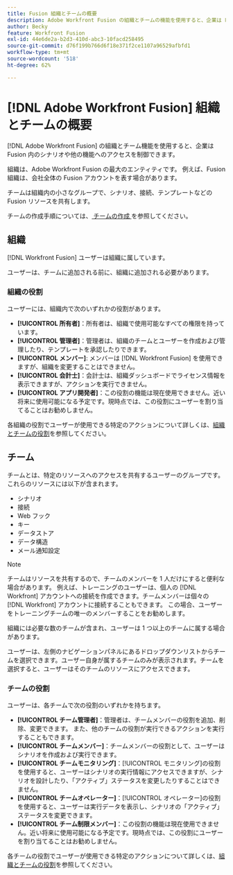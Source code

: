 ```yaml
---
title: Fusion 組織とチームの概要
description: Adobe Workfront Fusion の組織とチームの機能を使用すると、企業は Fusion 内のシナリオや他の機能へのアクセスを制御できます。
author: Becky
feature: Workfront Fusion
exl-id: 44e6de2a-b2d3-410d-abc3-10facd258495
source-git-commit: d76f199b766d6f18e371f2ce1107a96529afbfd1
workflow-type: tm+mt
source-wordcount: '518'
ht-degree: 62%

---
```


# [!DNL Adobe Workfront Fusion] 組織とチームの概要

[!DNL Adobe Workfront Fusion] の組織とチーム機能を使用すると、企業は Fusion 内のシナリオや他の機能へのアクセスを制御できます。

組織は、Adobe Workfront Fusion の最大のエンティティです。 例えば、Fusion 組織は、会社全体の Fusion アカウントを表す場合があります。

チームは組織内の小さなグループで、シナリオ、接続、テンプレートなどの Fusion リソースを共有します。

チームの作成手順については、[ チームの作成 ](/help/workfront-fusion/set-up-and-manage-workfront-fusion/set-up-and-manage-orgs-and-teams/set-up-orgs-teams-and-users/create-a-team.md) を参照してください。

## 組織

[!DNL Workfront Fusion] ユーザーは組織に属しています。

ユーザーは、チームに追加される前に、組織に追加される必要があります。

### 組織の役割

ユーザーには、組織内で次のいずれかの役割があります。

* **[!UICONTROL 所有者]**：所有者は、組織で使用可能なすべての権限を持っています。
* **[!UICONTROL 管理者]**：管理者は、組織のチームとユーザーを作成および管理したり、テンプレートを承認したりできます。
* **[!UICONTROL メンバー]**: メンバーは [!DNL Workfront Fusion] を使用できますが、組織を変更することはできません。
* **[!UICONTROL 会計士]**：会計士は、組織ダッシュボードでライセンス情報を表示できますが、アクションを実行できません。
* **[!UICONTROL アプリ開発者]**：この役割の機能は現在使用できません。近い将来に使用可能になる予定です。現時点では、この役割にユーザーを割り当てることはお勧めしません。

各組織の役割でユーザーが使用できる特定のアクションについて詳しくは、[組織とチームの役割](/help/workfront-fusion/references/licenses-and-roles/organization-roles.md)を参照してください。

## チーム

チームとは、特定のリソースへのアクセスを共有するユーザーのグループです。これらのリソースには以下が含まれます。

* シナリオ
* 接続
* Web フック
* キー
* データストア
* データ構造
* メール通知設定

>[!NOTE]
>
>チームはリソースを共有するので、チームのメンバーを 1 人だけにすると便利な場合があります。 例えば、トレーニングのユーザーは、個人の [!DNL Workfront] アカウントへの接続を作成できます。チームメンバーは個々の [!DNL Workfront] アカウントに接続することもできます。 この場合、ユーザーをトレーニングチームの唯一のメンバーすることをお勧めします。

組織には必要な数のチームが含まれ、ユーザーは 1 つ以上のチームに属する場合があります。

ユーザーは、左側のナビゲーションパネルにあるドロップダウンリストからチームを選択できます。ユーザー自身が属するチームのみが表示されます。チームを選択すると、ユーザーはそのチームのリソースにアクセスできます。

### チームの役割

ユーザーは、各チームで次の役割のいずれかを持ちます。

* **[!UICONTROL チーム管理者]**：管理者は、チームメンバーの役割を追加、削除、変更できます。 また、他のチームの役割が実行できるアクションを実行することもできます。
* **[!UICONTROL チームメンバー]**：チームメンバーの役割として、ユーザーはシナリオを作成および実行できます。
* **[!UICONTROL チームモニタリング]**：[!UICONTROL モニタリング]の役割を使用すると、ユーザーはシナリオの実行情報にアクセスできますが、シナリオを設計したり、「アクティブ」ステータスを変更したりすることはできません。
* **[!UICONTROL チームオペレーター]**：[!UICONTROL オペレーター]の役割を使用すると、ユーザーは実行データを表示し、シナリオの「アクティブ」ステータスを変更できます。
* **[!UICONTROL チーム制限メンバー]**：この役割の機能は現在使用できません。近い将来に使用可能になる予定です。現時点では、この役割にユーザーを割り当てることはお勧めしません。

各チームの役割でユーザーが使用できる特定のアクションについて詳しくは、[組織とチームの役割](/help/workfront-fusion/references/licenses-and-roles/organization-roles.md)を参照してください。
